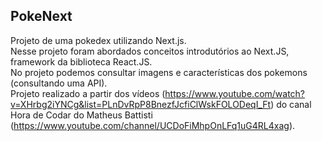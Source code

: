 ## PokeNext

Projeto de uma pokedex utilizando Next.js. <br />
Nesse projeto foram abordados conceitos introdutórios ao Next.JS, framework da biblioteca React.JS. <br />
No projeto podemos consultar imagens e características dos pokemons (consultando uma API). <br />
Projeto realizado a partir dos vídeos (https://www.youtube.com/watch?v=XHrbg2iYNCg&list=PLnDvRpP8BnezfJcfiClWskFOLODeqI_Ft) do canal Hora de Codar do Matheus Battisti (https://www.youtube.com/channel/UCDoFiMhpOnLFq1uG4RL4xag).
